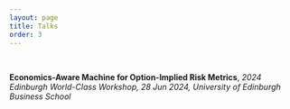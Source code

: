 ```yaml
---
layout: page
title: Talks
order: 3
---
```


<!--<p class="message">
  Hey there! This page is included as an example. Feel free to customize it for your own use upon downloading. Carry on!
</p>-->
<br>

**Economics-Aware Machine for Option-Implied Risk Metrics**, *2024 Edinburgh World-Class Workshop, 28 Jun 2024, University of Edinburgh Business School*
